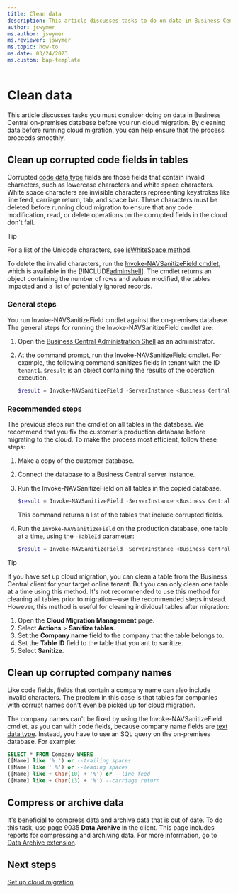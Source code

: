 ```yaml
---
title: Clean data
description: This article discusses tasks to do on data in Business Central on-premises database before you run cloud migration.
author: jswymer
ms.author: jswymer
ms.reviewer: jswymer
ms.topic: how-to
ms.date: 03/24/2023
ms.custom: bap-template
---
```


# Clean data

This article discusses tasks you must consider doing on data in Business Central on-premises database before you run cloud migration. By cleaning data before running cloud migration, you can help ensure that the process proceeds smoothly.

## Clean up corrupted code fields in tables

<!-- You must delete any invalid characters in [code data type](../developer/methods-auto/code/code-data-type.md) fields of tables. Invalid characters include lowercase characters and white space characters. White space characters are invisible characters representing keystrokes like line feed, carriage return, tab, and space bar.-->

Corrupted [code data type](../developer/methods-auto/code/code-data-type.md) fields are those fields that contain invalid characters, such as lowercase characters and white space characters. White space characters are invisible characters representing keystrokes like line feed, carriage return, tab, and space bar. These characters must be deleted before running cloud migration to ensure that any code modification, read, or delete operations on the corrupted fields in the cloud don't fail.

> [!TIP]
> For a list of the Unicode characters, see [IsWhiteSpace method](/dotnet/api/system.char.iswhitespace#remarks).

To delete the invalid characters, run the [Invoke-NAVSanitizeField cmdlet](/powershell/module/microsoft.dynamics.nav.management/invoke-navsanitizefield), which is available in the [!INCLUDE[adminshell](../developer/includes/adminshell.md)]. The cmdlet returns an object containing the number of rows and values modified, the tables impacted and a list of potentially ignored records.

### General steps

You run Invoke-NAVSanitizeField cmdlet against the on-premises database. The general steps for running the Invoke-NAVSanitizeField cmdlet are:

1. Open the [Business Central Administration Shell](administration-shell.md#run-the-business-central-administration-shell) as an administrator.
2. At the command prompt, run the Invoke-NAVSanitizeField cmdlet. For example, the following command sanitizes fields in tenant with the ID `tenant1`. `$result` is an object containing the results of the operation execution.

   ```powershell
   $result = Invoke-NAVSanitizeField -ServerInstance <Business Central Server instance name> -Tenant <tenant ID>
   ```

### Recommended steps

The previous steps run the cmdlet on all tables in the database. We recommend that you fix the customer's production database before migrating to the cloud. To make the process most efficient, follow these steps:

1. Make a copy of the customer database.
2. Connect the database to a Business Central server instance.
3. Run the Invoke-NAVSanitizeField on all tables in the copied database.

   ```powershell
   $result = Invoke-NAVSanitizeField -ServerInstance <Business Central Server instance name>  
   ```

   This command returns a list of the tables that include corrupted fields.
4. Run the `Invoke-NAVSanitizeField` on the production database, one table at a time, using the `-TableId` parameter:

   ```powershell
   $result = Invoke-NAVSanitizeField -ServerInstance <Business Central Server instance name> -TableID <table name>
   ```

  > [!TIP]
  > If you have set up cloud migration, you can clean a table from the Business Central client for your target online tenant. But you can only clean one table at a time using this method. It's not recommended to use this method for cleaning all tables prior to migration&mdash;use the recommended steps instead. However, this method is useful for cleaning individual tables after migration:
  > 1. Open the **Cloud Migration Management** page.
  > 2. Select **Actions** > **Sanitize tables**.
  > 3. Set the **Company name** field to the company that the table belongs to.
  > 4. Set the **Table ID** field to the table that you ant to sanitize.
  > 5. Select **Sanitize**.

## Clean up corrupted company names

Like code fields, fields that contain a company name can also include invalid characters. The problem in this case is that tables for companies with corrupt names don't even be picked up for cloud migration.

The company names can't be fixed by using the Invoke-NAVSanitizeField cmdlet, as you can with code fields, because company name fields are [text data type](../developer/methods-auto/text/text-data-type.md). Instead, you have to use an SQL query on the on-premises database. For example:

```sql
SELECT * FROM Company WHERE
([Name] like '% ') or --trailing spaces
([Name] like ' %') or --leading spaces
([Name] like + Char(10) + '%') or --line feed
([Name] like + Char(13) + '%') --carriage return
```

## Compress or archive data

It's beneficial to compress data and archive data that is out of date. To do this task, use page 9035 **Data Archive** in the client. This page includes reports for compressing and archiving data. For more information, go to [Data Archive extension](/dynamics365/business-central/admin-archive-data).

## Next steps

[Set up cloud migration](migration-setup-overview.md)  

